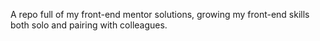 A repo full of my front-end mentor solutions, growing my front-end skills both solo and pairing with colleagues.
